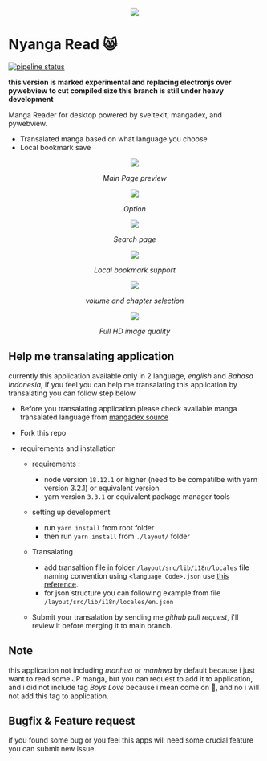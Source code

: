 <p align="center">
  <img src="./docs/images/logo.png" />
</p>

# Nyanga Read 😸


[![pipeline status](https://gitlab.com/IDNatte/Nyanga-Read/badges/experimental/pipeline.svg)](https://gitlab.com/IDNatte/Nyanga-Read/-/commits/experimental) 

**this version is marked experimental and replacing electronjs over pywebview to cut compiled size
this branch is still under heavy development**

Manga Reader for desktop powered by sveltekit, mangadex, and pywebview.

- Transalated manga based on what language you choose
- Local bookmark save
<p align="center">
  <img src="./docs/images/mainpage.png" />
</p>
<p align="center"><i>Main Page preview</i></p>

<p align="center">
  <img src="./docs/images/menu.png" />
</p>
<p align="center"><i>Option</i></p>

<p align="center">
  <img src="./docs/images/search.png" />
</p>
<p align="center"><i>Search page</i></p>

<p align="center">
  <img src="./docs/images/bookmark.png" />
</p>
<p align="center"><i>Local bookmark support</i></p>

<p align="center">
  <img src="./docs/images/volume-chapter-list.png" />
</p>
<p align="center"><i>volume and chapter selection</i></p>

<p align="center">
  <img src="./docs/images/image-viewer.png" />
</p>
<p align="center"><i>Full HD image quality</i></p>

## Help me transalating application

currently this application available only in 2 language, _english_ and _Bahasa Indonesia_, if you feel you can help me transalating this application by transalating you can follow step below

- Before you transalating application please check available manga transalated language from [mangadex source](https://api.mangadex.org/docs/static-data/)
- Fork this repo
- requirements and installation

  - requirements :
    - node version `18.12.1` or higher (need to be compatilbe with yarn version 3.2.1) or equivalent version
    - yarn version `3.3.1` or equivalent package manager tools
  - setting up development

    - run `yarn install` from root folder
    - then run `yarn install` from `./layout/` folder

  - Transalating

    - add transaltion file in folder `/layout/src/lib/i18n/locales` file naming convention using `<language Code>.json` use [this reference](https://www.w3docs.com/learn-html/html-language-codes.html).
    - for json structure you can following example from file `/layout/src/lib/i18n/locales/en.json`

  - Submit your transalation by sending me _github pull request_, i'll review it before merging it to main branch.

## Note

this application not including _manhua_ or _manhwa_ by default because i just want to read some JP manga, but you can request to add it to application, and i did not include tag _Boys Love_ because i mean come on 🫤, and no i will not add this tag to application.

## Bugfix & Feature request

if you found some bug or you feel this apps will need some crucial feature you can submit new issue.
